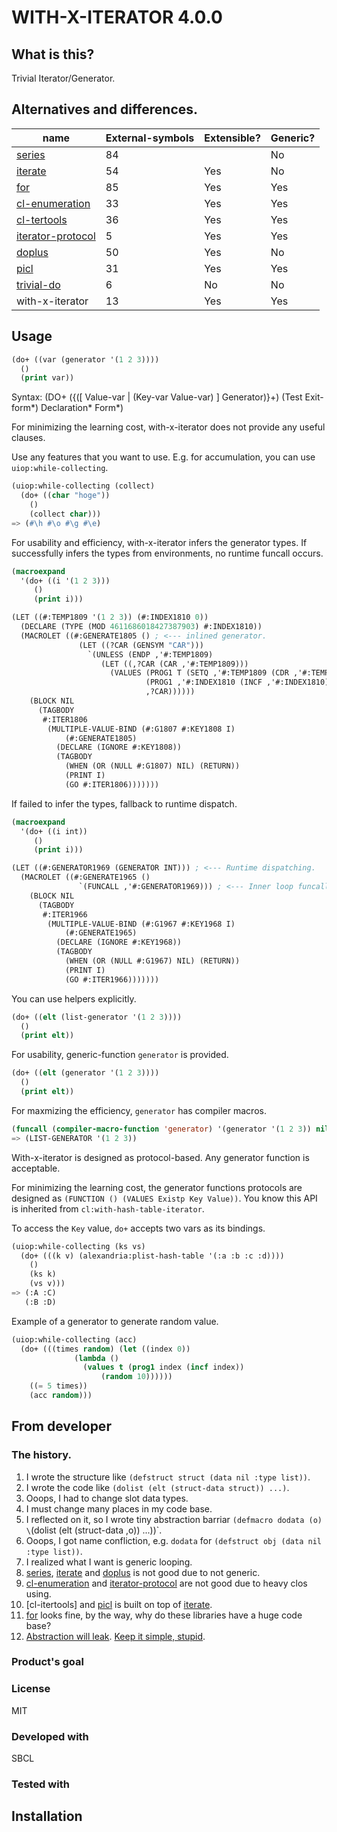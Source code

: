 # WITH-X-ITERATOR 4.0.0
## What is this?
Trivial Iterator/Generator.

## Alternatives and differences.
| name                 | External-symbols | Extensible? | Generic? |
| -------------------- | ---------------- | ----------- | -------- |
| [series]             | 84               |             | No       |
| [iterate]            | 54               | Yes         | No       |
| [for]                | 85               | Yes         | Yes      |
| [cl-enumeration]     | 33               | Yes         | Yes      |
| [cl-tertools]        | 36               | Yes         | Yes      |
| [iterator-protocol]  | 5                | Yes         | Yes      |
| [doplus]             | 50               | Yes         | No       |
| [picl]               | 31               | Yes         | Yes      |
| [trivial-do]         | 6                | No          | No       |
| with-x-iterator      | 13               | Yes         | Yes      |

[series]: http://series.sourceforge.net/
[iterate]: https://gitlab.common-lisp.net/iterate/iterate
[for]: https://github.com/Shinmera/for
[cl-enumeration]: https://gitlab.common-lisp.net/cl-enumeration/enumerations
[cl-tertools]: https://github.com/mabragor/cl-itertools
[iterator-protocol]: https://github.com/jaeschliman/com.clearly-useful.iterator-protocol
[doplus]: https://github.com/alessiostalla/doplus
[picl]: https://github.com/anlsh/picl
[trivial-do]: https://github.com/yitzchak/trivial-do

## Usage

```lisp
(do+ ((var (generator '(1 2 3))))
  ()
  (print var))
```

Syntax: (DO+ ({([ Value-var | (Key-var Value-var) ] Generator)}+) (Test Exit-form\*) Declaration\* Form\*)

For minimizing the learning cost, with-x-iterator does not provide any useful clauses.

Use any features that you want to use.
E.g. for accumulation, you can use `uiop:while-collecting`.

```lisp
(uiop:while-collecting (collect)
  (do+ ((char "hoge"))
    ()
    (collect char)))
=> (#\h #\o #\g #\e)
```

For usability and efficiency, with-x-iterator infers the generator types.
If successfully infers the types from environments, no runtime funcall occurs.

```lisp
(macroexpand
  '(do+ ((i '(1 2 3)))
     ()
     (print i)))

(LET ((#:TEMP1809 '(1 2 3)) (#:INDEX1810 0))
  (DECLARE (TYPE (MOD 4611686018427387903) #:INDEX1810))
  (MACROLET ((#:GENERATE1805 () ; <--- inlined generator.
               (LET ((?CAR (GENSYM "CAR")))
                 `(UNLESS (ENDP ,'#:TEMP1809)
                    (LET ((,?CAR (CAR ,'#:TEMP1809)))
                      (VALUES (PROG1 T (SETQ ,'#:TEMP1809 (CDR ,'#:TEMP1809)))
                              (PROG1 ,'#:INDEX1810 (INCF ,'#:INDEX1810))
                              ,?CAR))))))
    (BLOCK NIL
      (TAGBODY
       #:ITER1806
        (MULTIPLE-VALUE-BIND (#:G1807 #:KEY1808 I)
            (#:GENERATE1805)
          (DECLARE (IGNORE #:KEY1808))
          (TAGBODY
            (WHEN (OR (NULL #:G1807) NIL) (RETURN))
            (PRINT I)
            (GO #:ITER1806)))))))
```

If failed to infer the types, fallback to runtime dispatch.

```lisp
(macroexpand
  '(do+ ((i int))
     ()
     (print i)))

(LET ((#:GENERATOR1969 (GENERATOR INT))) ; <--- Runtime dispatching.
  (MACROLET ((#:GENERATE1965 ()
               `(FUNCALL ,'#:GENERATOR1969))) ; <--- Inner loop funcall. Not efficient.
    (BLOCK NIL
      (TAGBODY
       #:ITER1966
        (MULTIPLE-VALUE-BIND (#:G1967 #:KEY1968 I)
            (#:GENERATE1965)
          (DECLARE (IGNORE #:KEY1968))
          (TAGBODY
            (WHEN (OR (NULL #:G1967) NIL) (RETURN))
            (PRINT I)
            (GO #:ITER1966)))))))
```

You can use helpers explicitly.

```lisp
(do+ ((elt (list-generator '(1 2 3))))
  ()
  (print elt))
```

For usability, generic-function `generator` is provided.

```lisp
(do+ ((elt (generator '(1 2 3))))
  ()
  (print elt))
```

For maxmizing the efficiency, `generator` has compiler macros.

```lisp
(funcall (compiler-macro-function 'generator) '(generator '(1 2 3)) nil)
=> (LIST-GENERATOR '(1 2 3))
```

With-x-iterator is designed as protocol-based.
Any generator function is acceptable.

For minimizing the learning cost, the generator functions protocols are designed as `(FUNCTION () (VALUES Existp Key Value))`.
You know this API is inherited from `cl:with-hash-table-iterator`.

To access the `Key` value, `do+` accepts two vars as its bindings.

```lisp
(uiop:while-collecting (ks vs)
  (do+ (((k v) (alexandria:plist-hash-table '(:a :b :c :d))))
    ()
    (ks k)
    (vs v)))
=> (:A :C)
   (:B :D)
```

Example of a generator to generate random value.
```lisp
(uiop:while-collecting (acc)
  (do+ (((times random) (let ((index 0))
			  (lambda ()
			    (values t (prog1 index (incf index))
				    (random 10))))))
    ((= 5 times))
    (acc random)))
```

## From developer
### The history.

1. I wrote the structure like `(defstruct struct (data nil :type list))`.
2. I wrote the code like `(dolist (elt (struct-data struct)) ...)`.
3. Ooops, I had to change slot data types.
4. I must change many places in my code base.
5. I reflected on it, so I wrote tiny abstraction barriar `(defmacro dodata (o) \`(dolist (elt (struct-data ,o)) ...))`.
6. Ooops, I got name confliction, e.g. `dodata` for `(defstruct obj (data nil :type list))`.
7. I realized what I want is generic looping.
8. [series], [iterate] and [doplus] is not good due to not generic.
9. [cl-enumeration] and [iterator-protocol] are not good due to heavy clos using.
10. [cl-itertools] and [picl] is built on top of [iterate].
11. [for] looks fine, by the way, why do these libraries have a huge code base?
12. [Abstraction will leak](https://en.wikipedia.org/wiki/Leaky_abstraction). [Keep it simple, stupid](https://en.wikipedia.org/wiki/KISS_principle).

### Product's goal

### License
MIT

### Developed with
SBCL

### Tested with

## Installation

